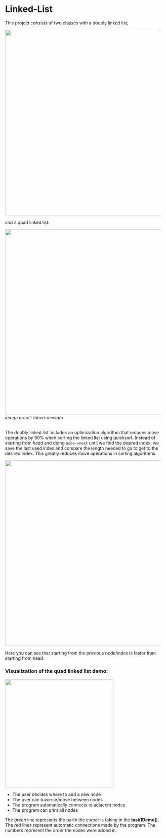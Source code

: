 # Linked-List
This project consists of two classes with a doubly linked list;

<img src="https://media.geeksforgeeks.org/wp-content/cdn-uploads/gq/2014/03/DLL1.png" width = "600">

and a quad linked list:

<img src="https://user-images.githubusercontent.com/89453098/193153582-946a2aae-9cdd-4583-81cf-3287c2455d5d.png" width = "600">
<i>image credit: taheri-meisam</i><br><br>


The doubly linked list includes an optimization algorithm that reduces move operations by 90% when sorting the linked list using quicksort.
Instead of starting from _head_ and doing `node->next` until we find the desired index, we save the last used index and compare the length needed to go to get to the desired index. This greatly reduces move operations in sorting algorithms.

<img src="https://user-images.githubusercontent.com/89453098/193157399-81331043-e48a-447d-907b-21f3dd72356a.png" width = "600">

Here you can see that starting from the previous node/index is faster than starting from head.


### Visualization of the quad linked list demo:

<img src="https://user-images.githubusercontent.com/89453098/193154955-efb4525c-8d32-4131-958d-e49b2c034bf3.png" width = "350">

- The user decides where to add a new node
- The user can traverse/move between nodes
- The program automatically connects to adjacent nodes
- The program can print all nodes

The _green_ line represents the parth the _cursor_ is taking in the **task1Demo()**.
The _red_ lines represent automatic connections made by the program.
The numbers represent the order the nodes were added in.
